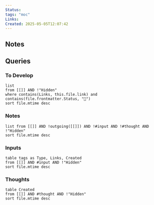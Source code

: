 ```yaml
---
Status: 
tags: "moc"
Links: 
Created: 2025-05-05T12:07:42
---
```

## Notes

## Queries
### To Develop

```dataview
list
from [[]] AND !"Hidden"
where contains(Links, this.file.link) and contains(file.frontmatter.Status, "🌱")
sort file.mtime desc
```

### Notes
```dataview
list from [[]] AND !outgoing([[]]) AND !#input AND !#thought AND !"Hidden"
sort file.mtime desc
```

### Inputs

```dataview
table tags as Type, Links, Created
from [[]] AND #input AND !"Hidden"
sort file.mtime desc
```

### Thoughts

```dataview
table Created
from [[]] AND #thought AND !"Hidden"
sort file.mtime desc
```
